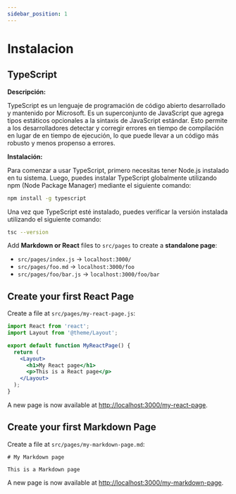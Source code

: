 ```yaml
---
sidebar_position: 1
---
```


# Instalacion

## TypeScript

**Descripción:**

TypeScript es un lenguaje de programación de código abierto desarrollado y mantenido por Microsoft. Es un superconjunto de JavaScript que agrega tipos estáticos opcionales a la sintaxis de JavaScript estándar. Esto permite a los desarrolladores detectar y corregir errores en tiempo de compilación en lugar de en tiempo de ejecución, lo que puede llevar a un código más robusto y menos propenso a errores.

**Instalación:**

Para comenzar a usar TypeScript, primero necesitas tener Node.js instalado en tu sistema. Luego, puedes instalar TypeScript globalmente utilizando npm (Node Package Manager) mediante el siguiente comando:

```bash
npm install -g typescript
```

Una vez que TypeScript esté instalado, puedes verificar la versión instalada utilizando el siguiente comando:

```bash
tsc --version
```






Add **Markdown or React** files to `src/pages` to create a **standalone page**:

- `src/pages/index.js` → `localhost:3000/`
- `src/pages/foo.md` → `localhost:3000/foo`
- `src/pages/foo/bar.js` → `localhost:3000/foo/bar`

## Create your first React Page

Create a file at `src/pages/my-react-page.js`:

```jsx title="src/pages/my-react-page.js"
import React from 'react';
import Layout from '@theme/Layout';

export default function MyReactPage() {
  return (
    <Layout>
      <h1>My React page</h1>
      <p>This is a React page</p>
    </Layout>
  );
}
```

A new page is now available at [http://localhost:3000/my-react-page](http://localhost:3000/my-react-page).

## Create your first Markdown Page

Create a file at `src/pages/my-markdown-page.md`:

```mdx title="src/pages/my-markdown-page.md"
# My Markdown page

This is a Markdown page
```

A new page is now available at [http://localhost:3000/my-markdown-page](http://localhost:3000/my-markdown-page).
